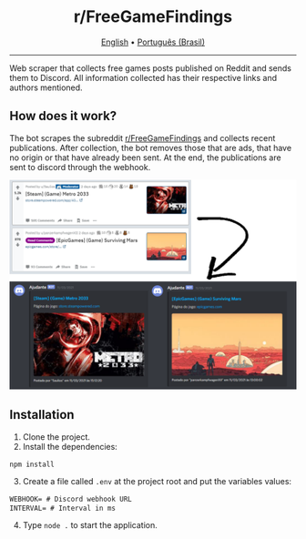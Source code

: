<div style='text-align: center'>
<h3>
<h1> r/FreeGameFindings </h1>
  <a href='./README.md'>English</a> •
  <a href='./README.pt-br.md'>Português (Brasil)</a>
</h3> 
</div>

<hr>

Web scraper that collects free games posts published on Reddit and sends them to Discord. All information collected has their respective links and authors mentioned.

## How does it work?

The bot scrapes the subreddit [r/FreeGameFindings](https://www.reddit.com/r/FreeGameFindings/) and collects recent publications. After collection, the bot removes those that are ads, that have no origin or that have already been sent. At the end, the publications are sent to discord through the webhook.

<img src='./assets/preview.png' alt='image not found'>

## Installation

1) Clone the project.
2) Install the dependencies: 
```
npm install
```
3) Create a file called `.env` at the project root and put the variables values:
```
WEBHOOK= # Discord webhook URL
INTERVAL= # Interval in ms
```
4) Type `node .` to start the application.
